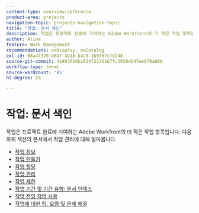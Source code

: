 ```yaml
---
content-type: overview;reference
product-area: projects
navigation-topic: projects-navigation-topic
title: "작업: 문서 색인"
description: 작업은 프로젝트 완료에 기여하는 Adobe Workfront의 더 작은 작업 항목입니다. 작업 관리에 대한 자세한 내용은 다음 문서를 참조하십시오.
author: Alina
feature: Work Management
recommendations: noDisplay, noCatalog
exl-id: 08a47320-b847-4b18-b4c0-1b9f67cfd248
source-git-commit: 4a9936b6bc034f2176167fc3939d647ee679a888
workflow-type: tm+mt
source-wordcount: '85'
ht-degree: 2%

---
```


# 작업: 문서 색인

<!--Audited: 01/2024-->

작업은 프로젝트 완료에 기여하는 Adobe Workfront의 더 작은 작업 항목입니다. 다음 하위 섹션의 문서에서 작업 관리에 대해 알아봅니다.

* [작업 정보](../../manage-work/tasks/task-information/task-information.md)
* [작업 만들기](../../manage-work/tasks/create-tasks/create-tasks-overview-1.md)
* [작업 할당](../../manage-work/tasks/assign-tasks/assign-tasks-1.md)
* [작업 관리](../../manage-work/tasks/manage-tasks/manage-tasks.md)
* [작업 제한](../../manage-work/tasks/task-constraints/task-constraints.md)
* [작업 기간 및 기간 유형: 문서 인덱스](../../manage-work/tasks/taskdurtn/task-duration-duration-type.md)
* [작업 전임 작업 사용](../../manage-work/tasks/use-prdcssrs/use-task-predecessors.md)
* [작업에 대한 팁, 요령 및 문제 해결](../../manage-work/tasks/tips-tricks-and-troubleshooting/tips-tricks-troubleshooting-tasks.md)
